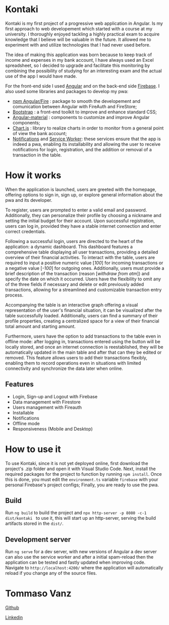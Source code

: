 # Kontaki

Kontaki is my first project of a progressive web application in Angular. Is my first approach to web developement which started with a course at my university. I thoroughly enjoyed tackling a highly practical exam to acquire knowledge that I believe will be valuable in the future. It allowed me to experiment with and utilize technologies that I had never used before.

The idea of making this application was born because to keep track of income and expenses in my bank account, I have always used an Excel spreadsheet, so I decided to upgrade and facilitate this monitoring by combining the possibility of studying for an interesting exam and the actual use of the app I would have made.

For the front-end side I used [Angular](https://angular.io/docs) and on the back-end side [Firebase](https://firebase.google.com/). I also used some libraries and packages to develop my pwa:
- [npm Angular/Fire](https://www.npmjs.com/package/@angular/fire) : package to smooth the developement and comunication between Angular with FireAuth and FireStore;
- [Bootstrap](https://getbootstrap.com/) : a front-end toolkit to improve and enhance standard CSS;
- [Angular-material](https://material.angular.io/) : components to customize and improve Angular components;
- [Chart.js](https://www.chartjs.org/) : library to realize charts in order to monitor from a general point of view the bank account;
- [Notifications](https://developer.mozilla.org/en-US/docs/Web/API/Notification) and [Service Worker](https://angular.io/guide/service-worker-getting-started): these services ensure that the app is indeed a pwa, enabling its installability and allowing the user to receive notifications for login, registration, and the addition or removal of a transaction in the table.

# How it works
When the application is launched, users are greeted with the homepage, offering options to sign in, sign up, or explore general information about the pwa and its developer.

To register, users are prompted to enter a valid email and password. Additionally, they can personalize their profile by choosing a nickname and setting the initial budget for their account. Upon successful registration, users can log in, provided they have a stable internet connection and enter correct credentials.

Following a successful login, users are directed to the heart of the application: a dynamic dashboard. This dashboard features a comprehensive table displaying all user transactions, providing a detailed overview of their financial activities.
To interact with the table, users are required to input a positive numeric value [_100_] for incoming transactions or a negative value [_-100_] for outgoing ones. Additionally, users must provide a brief description of the transaction (reason [_withdraw from atm_]) and specify the date on which it occurred. Users have the flexibility to omit any of the three fields if necessary and delete or edit previously added transactions, allowing for a streamlined and customizable transaction entry process.

Accompanying the table is an interactive graph offering a visual representation of the user's financial situation, it can be visualized after the table successfully loaded. Additionally, users can find a summary of their profile properties, creating a centralized space for a view of their financial total amount and starting amount.

Furthermore, users have the option to add transactions to the table even in offline mode: after logging in, transactions entered using the button will be locally stored, and once an internet connection is reestablished, they will be automatically updated in the main table and after that can they be edited or removed. This feature allows users to add their transactions flexibly, enabling them to record operations even in situations with limited connectivity and synchronize the data later when online.

## Features
- Login, Sign-up and Logout with Firebase
- Data management with Firestore
- Users management with Fireauth
- Installable
- Notifications
- Offline mode
- Responsiveness (Mobile and Desktop)

# How to use it
To use Kontaki, since it is not yet deployed online, first download the project's .zip folder and open it with Visual Studio Code. Next, install the required packages for the project to function by running `npm install`. Once this is done, you must edit the `environment.ts` variable `firebase` with your personal Firebase's project configs; Finally, you are ready to use the pwa.

## Build
Run `ng build` to build the project and `npx http-server -p 8080 -c-1 dist/kontaki ` to use it, this will start up an http-server, serving the build artifacts stored in the `dist/`.

## Development server
Run `ng serve` for a dev server, with new versions of Angular a dev server can also use the service worker and after a initial spam-reload then the application can be tested and fastly updated when improving code. Navigate to `http://localhost:4200/` where the application will automatically reload if you change any of the source files.

# Tommaso Vanz
[Github](https://github.com/vanz54)

[Linkedin](https://www.linkedin.com/in/tommasovanz/)


